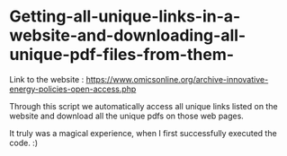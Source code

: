 # Getting-all-unique-links-in-a-website-and-downloading-all-unique-pdf-files-from-them-

Link to the website : https://www.omicsonline.org/archive-innovative-energy-policies-open-access.php

Through this script we automatically access all unique links listed on the website and download all the unique pdfs on those web pages.

It truly was a magical experience, when I first successfully executed the code. :)
